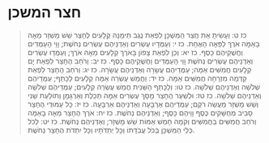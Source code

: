 # חצר המשכן

> כז ט: וְעָשִׂיתָ אֵת חֲצַר הַמִּשְׁכָּן לִפְאַת נֶגֶב תֵּימָנָה קְלָעִים לֶחָצֵר שֵׁשׁ מָשְׁזָר מֵאָה בָאַמָּה אֹרֶךְ לַפֵּאָה הָאֶחָת.
> כז י: וְעַמֻּדָיו עֶשְׂרִים וְאַדְנֵיהֶם עֶשְׂרִים נְחֹשֶׁת; וָוֵי הָעַמֻּדִים וַחֲשֻׁקֵיהֶם כָּסֶף.
> כז יא: וְכֵן לִפְאַת צָפוֹן בָּאֹרֶךְ קְלָעִים מֵאָה אֹרֶךְ; וְעַמֻּדָו עֶשְׂרִים וְאַדְנֵיהֶם עֶשְׂרִים נְחֹשֶׁת וָוֵי הָעַמֻּדִים וַחֲשֻׁקֵיהֶם כָּסֶף.
> כז יב: וְרֹחַב הֶחָצֵר לִפְאַת יָם קְלָעִים חֲמִשִּׁים אַמָּה; עַמֻּדֵיהֶם עֲשָׂרָה וְאַדְנֵיהֶם עֲשָׂרָה.
> כז יג: וְרֹחַב הֶחָצֵר לִפְאַת קֵדְמָה מִזְרָחָה חֲמִשִּׁים אַמָּה.
> כז יד: וַחֲמֵשׁ עֶשְׂרֵה אַמָּה קְלָעִים לַכָּתֵף; עַמֻּדֵיהֶם שְׁלֹשָׁה וְאַדְנֵיהֶם שְׁלֹשָׁה.
> כז טו: וְלַכָּתֵף הַשֵּׁנִית חֲמֵשׁ עֶשְׂרֵה קְלָעִים; עַמֻּדֵיהֶם שְׁלֹשָׁה וְאַדְנֵיהֶם שְׁלֹשָׁה.
> כז טז: וּלְשַׁעַר הֶחָצֵר מָסָךְ עֶשְׂרִים אַמָּה תְּכֵלֶת וְאַרְגָּמָן וְתוֹלַעַת שָׁנִי וְשֵׁשׁ מָשְׁזָר מַעֲשֵׂה רֹקֵם; עַמֻּדֵיהֶם אַרְבָּעָה וְאַדְנֵיהֶם אַרְבָּעָה.
> כז יז: כָּל עַמּוּדֵי הֶחָצֵר סָבִיב מְחֻשָּׁקִים כֶּסֶף וָוֵיהֶם כָּסֶף; וְאַדְנֵיהֶם נְחֹשֶׁת.
> כז יח: אֹרֶךְ הֶחָצֵר מֵאָה בָאַמָּה וְרֹחַב חֲמִשִּׁים בַּחֲמִשִּׁים וְקֹמָה חָמֵשׁ אַמּוֹת שֵׁשׁ מָשְׁזָר; וְאַדְנֵיהֶם נְחֹשֶׁת.
> כז יט: לְכֹל כְּלֵי הַמִּשְׁכָּן בְּכֹל עֲבֹדָתוֹ וְכָל יְתֵדֹתָיו וְכָל יִתְדֹת הֶחָצֵר נְחֹשֶׁת. 
 

